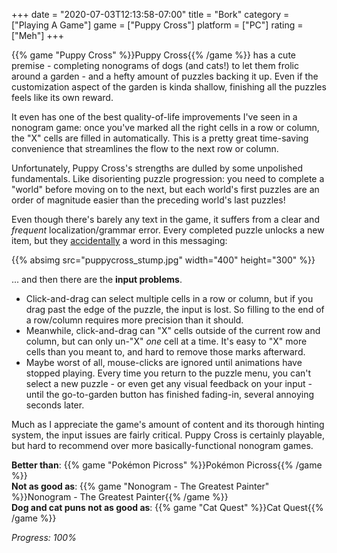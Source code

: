 +++
date = "2020-07-03T12:13:58-07:00"
title = "Bork"
category = ["Playing A Game"]
game = ["Puppy Cross"]
platform = ["PC"]
rating = ["Meh"]
+++

{{% game "Puppy Cross" %}}Puppy Cross{{% /game %}} has a cute premise - completing nonograms of dogs (and cats!) to let them frolic around a garden - and a hefty amount of puzzles backing it up.  Even if the customization aspect of the garden is kinda shallow, finishing all the puzzles feels like its own reward.

It even has one of the best quality-of-life improvements I've seen in a nonogram game: once you've marked all the right cells in a row or column, the "X" cells are filled in automatically.  This is a pretty great time-saving convenience that streamlines the flow to the next row or column.

Unfortunately, Puppy Cross's strengths are dulled by some unpolished fundamentals.  Like disorienting puzzle progression: you need to complete a "world" before moving on to the next, but each world's first puzzles are an order of magnitude easier than the preceding world's last puzzles!

Even though there's barely any text in the game, it suffers from a clear and <i>frequent</i> localization/grammar error.  Every completed puzzle unlocks a new item, but they <a href="https://knowyourmeme.com/memes/i-accidentally">accidentally</a> a word in this messaging:

{{% absimg src="puppycross_stump.jpg" width="400" height="300" %}}

... and then there are the <b>input problems</b>.

* Click-and-drag can select multiple cells in a row or column, but if you drag past the edge of the puzzle, the input is lost.  So filling to the end of a row/column requires more precision than it should.
* Meanwhile, click-and-drag can "X" cells outside of the current row and column, but can only un-"X" <i>one</i> cell at a time.  It's easy to "X" more cells than you meant to, and hard to remove those marks afterward.
* Maybe worst of all, mouse-clicks are ignored until animations have stopped playing.  Every time you return to the puzzle menu, you can't select a new puzzle - or even get any visual feedback on your input - until the go-to-garden button has finished fading-in, several annoying seconds later.

Much as I appreciate the game's amount of content and its thorough hinting system, the input issues are fairly critical.  Puppy Cross is certainly playable, but hard to recommend over more basically-functional nonogram games.

<b>Better than</b>: {{% game "Pok&eacute;mon Picross" %}}Pok&eacute;mon Picross{{% /game %}}  
<b>Not as good as</b>: {{% game "Nonogram - The Greatest Painter" %}}Nonogram - The Greatest Painter{{% /game %}}  
<b>Dog and cat puns not as good as</b>: {{% game "Cat Quest" %}}Cat Quest{{% /game %}}

<i>Progress: 100%</i>
